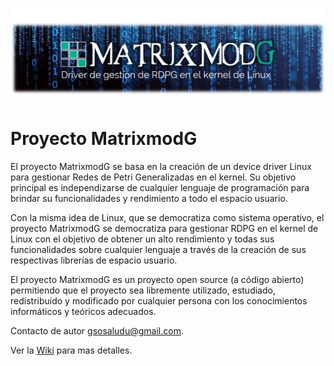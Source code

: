 ![Alt text](matrixmodG_intro5.png "Header MatrixMoG Project")

# Proyecto MatrixmodG
El proyecto MatrixmodG se basa en la creación de un device driver  Linux para gestionar Redes de Petri Generalizadas en el kernel.
Su objetivo principal es independizarse de cualquier lenguaje de programación para brindar su funcionalidades y rendimiento a todo el espacio usuario.

Con la misma idea de Linux, que se democratiza como sistema operativo, el proyecto MatrixmodG se democratiza para gestionar RDPG en el kernel de Linux con el objetivo de obtener un alto rendimiento y todas sus funcionalidades sobre cualquier lenguaje a través de la creación de sus respectivas librerías de espacio usuario.

El proyecto MatrixmodG es un proyecto open source (a código abierto) permitiendo que el proyecto sea libremente utilizado, estudiado, redistribuido y modificado por cualquier persona con los conocimientos informáticos y teóricos adecuados.

Contacto de autor gsosaludu@gmail.com.

Ver la [Wiki](https://github.com/gslAgile/Proyecto-MatrixmodG/wiki) para mas detalles.
